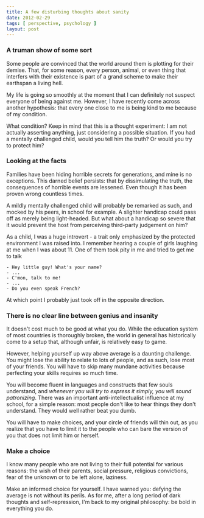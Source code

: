 ```yaml
---
title: A few disturbing thoughts about sanity
date: 2012-02-29
tags: [ perspective, psychology ]
layout: post
---
```


### A truman show of some sort

Some people are convinced that the world around them is plotting for their demise.
That, for some reason, every person, animal, or even thing that interfers with their
existence is part of a grand scheme to make their earthspan a living hell.

My life is going so smoothly at the moment that I can definitely not suspect everyone
of being against me. However, I have recently come across another hypothesis: that
every one close to me is being kind to me because of my condition.

What condition? Keep in mind that this is a thought experiment: I am not actually
asserting anything, just considering a possible situation. If you had a mentally
challenged child, would you tell him the truth? Or would you try to protect him?

### Looking at the facts

Families have been hiding horrible secrets for generations, and mine is no exceptions.
This darned belief persists: that by dissimulating the truth, the consequences of
horrible events are lessened. Even though it has been proven wrong countless times.

A mildly mentally challenged child will probably be remarked as such, and mocked by
his peers, in school for example. A slighter handicap could pass off as merely being
light-headed. But what about a handicap so severe that it would prevent the host from
perceiving third-party judgement on him?

As a child, I was a huge introvert - a trait only emphasized by the protected
environment I was raised into. I remember hearing a couple of girls laughing at me
when I was about 11. One of them took pity in me and tried to get me to talk

    - Hey little guy! What's your name?
    - ...
    - C'mon, talk to me!
    - ...
    - Do you even speak French?

At which point I probably just took off in the opposite direction.

### There is no clear line between genius and insanity

It doesn't cost much to be good at what you do. While the education system of most
countries is thoroughly broken, the world in general has historically come to a
setup that, although unfair, is relatively easy to game.

However, helping yourself up way above average is a daunting challenge. You might
lose the ability to relate to lots of people, and as such, lose most of your friends.
You will have to skip many mundane activities because perfecting your skills requires
so much time.

You will become fluent in languages and constructs that few souls understand, and
*whenever you will try to express it simply, you will sound patronizing*. There was
an important anti-intellectualist influence at my school, for a simple reason: most
people don't like to hear things they don't understand. They would well rather beat
you dumb.

You will have to make choices, and your circle of friends will thin out, as you
realize that you have to limit it to the people who can bare the version of you
that does not limit him or herself.

### Make a choice

I know many people who are not living to their full potential for various reasons:
the wish of their parents, social pressure, religious convictions, fear of the
unknown or to be left alone, laziness.

Make an informed choice for yourself. I have warned you: defying the average is not
without its perils. As for me, after a long period of dark thoughts and self-repression,
I'm back to my original philosophy: be bold in everything you do.
